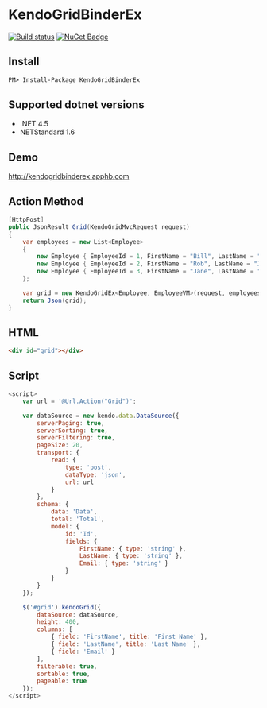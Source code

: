 # KendoGridBinderEx

[![Build status](https://ci.appveyor.com/api/projects/status/6ynbga07r315xhb8?svg=true)](https://ci.appveyor.com/project/StefH/kendogridbinderex)
[![NuGet Badge](https://buildstats.info/nuget/KendoGridBinderEx)](https://www.nuget.org/packages/KendoGridBinderEx)

## Install
```html
PM> Install-Package KendoGridBinderEx
```

## Supported dotnet versions
- .NET 4.5
- NETStandard 1.6

## Demo
http://kendogridbinderex.apphb.com

## Action Method
```csharp
[HttpPost]
public JsonResult Grid(KendoGridMvcRequest request)
{
    var employees = new List<Employee>
    {
        new Employee { EmployeeId = 1, FirstName = "Bill", LastName = "Jones", Email = "bill@email.com" },
        new Employee { EmployeeId = 2, FirstName = "Rob", LastName = "Johnson", Email = "rob@email.com" },
        new Employee { EmployeeId = 3, FirstName = "Jane", LastName = "Smith", Email = "jane@email.com" },
    };

    var grid = new KendoGridEx<Employee, EmployeeVM>(request, employees.AsQueryable());
    return Json(grid);
}
```

## HTML
```html
<div id="grid"></div>
```


## Script
```javascript
<script>
    var url = '@Url.Action("Grid")';

    var dataSource = new kendo.data.DataSource({
        serverPaging: true,
        serverSorting: true,
        serverFiltering: true,
        pageSize: 20,
        transport: {
            read: {
                type: 'post',
                dataType: 'json',
                url: url
            }
        },
        schema: {
            data: 'Data',
            total: 'Total',
            model: {
                id: 'Id',
                fields: {
                    FirstName: { type: 'string' },
                    LastName: { type: 'string' },
                    Email: { type: 'string' }
                }
            }
        }
    });

    $('#grid').kendoGrid({
        dataSource: dataSource,
        height: 400,
        columns: [
            { field: 'FirstName', title: 'First Name' },
            { field: 'LastName', title: 'Last Name' },
            { field: 'Email' }
        ],        
        filterable: true,
        sortable: true,
        pageable: true
    });
</script>
```